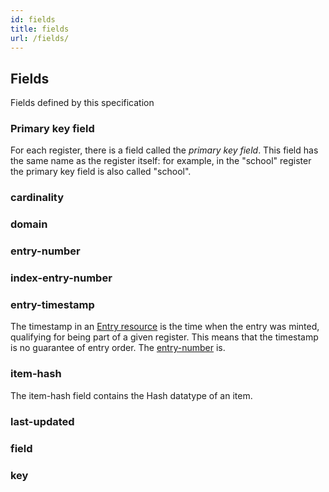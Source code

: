 ```yaml
---
id: fields
title: fields
url: /fields/
---
```


## Fields

Fields defined by this specification

### Primary key field

For each register, there is a field called the <em>primary key
field</em>. This field has the same name as the register itself: for
example, in the "school" register the primary key field is also called
"school".

### cardinality

### domain

### entry-number

### index-entry-number

### entry-timestamp

The timestamp in an <a href="#entry-resource">Entry resource</a> is the time when the entry was minted,
qualifying for being part of a given register. This means that the timestamp
is no guarantee of entry order. The <a href="#entry-number-field">entry-number</a> is.

### item-hash

The item-hash field contains the Hash datatype of an item.

### last-updated

### field

### key


